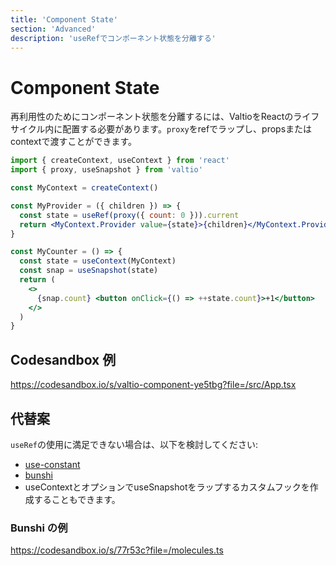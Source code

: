```yaml
---
title: 'Component State'
section: 'Advanced'
description: 'useRefでコンポーネント状態を分離する'
---
```


# Component State

再利用性のためにコンポーネント状態を分離するには、ValtioをReactのライフサイクル内に配置する必要があります。`proxy`をrefでラップし、propsまたはcontextで渡すことができます。

```jsx
import { createContext, useContext } from 'react'
import { proxy, useSnapshot } from 'valtio'

const MyContext = createContext()

const MyProvider = ({ children }) => {
  const state = useRef(proxy({ count: 0 })).current
  return <MyContext.Provider value={state}>{children}</MyContext.Provider>
}

const MyCounter = () => {
  const state = useContext(MyContext)
  const snap = useSnapshot(state)
  return (
    <>
      {snap.count} <button onClick={() => ++state.count}>+1</button>
    </>
  )
}
```

## Codesandbox 例

https://codesandbox.io/s/valtio-component-ye5tbg?file=/src/App.tsx

## 代替案

`useRef`の使用に満足できない場合は、以下を検討してください:

- [use-constant](https://www.npmjs.com/package/use-constant)
- [bunshi](https://www.bunshi.org/recipes/valtio/)
- useContextとオプションでuseSnapshotをラップするカスタムフックを作成することもできます。

### Bunshi の例

https://codesandbox.io/s/77r53c?file=/molecules.ts
